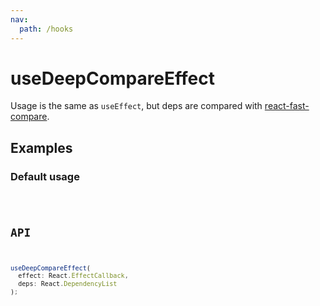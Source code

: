 ```yaml
---
nav:
  path: /hooks
---
```


# useDeepCompareEffect

Usage is the same as `useEffect`, but deps are compared with [react-fast-compare](https://www.npmjs.com/package/react-fast-compare).

## Examples

### Default usage

<code src="./demo/demo1.tsx" />

## API

```typescript
useDeepCompareEffect(
  effect: React.EffectCallback,
  deps: React.DependencyList
);
```
